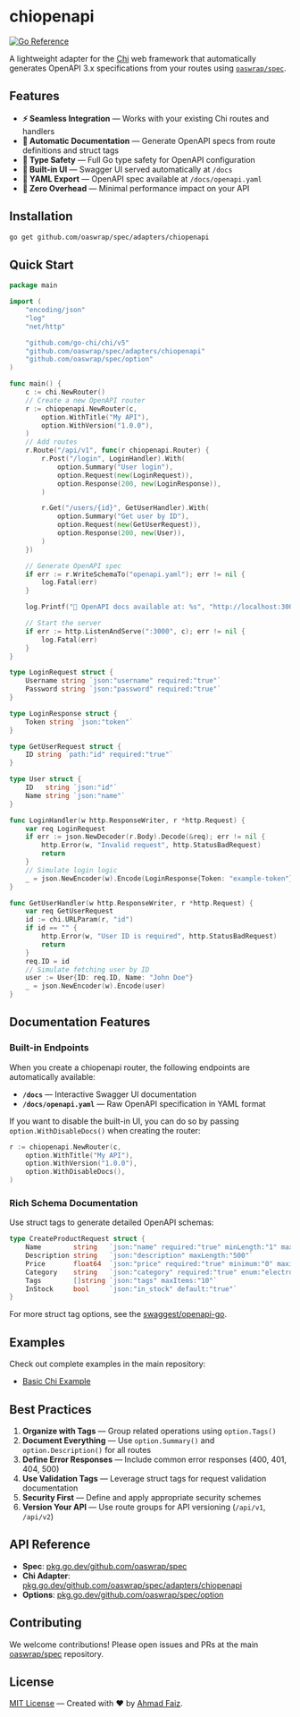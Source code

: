 # chiopenapi

[![Go Reference](https://pkg.go.dev/badge/github.com/oaswrap/spec/adapters/chiopenapi.svg)](https://pkg.go.dev/github.com/oaswrap/spec/adapters/chiopenapi)

A lightweight adapter for the [Chi](https://github.com/go-chi/chi) web framework that automatically generates OpenAPI 3.x specifications from your routes using [`oaswrap/spec`](https://github.com/oaswrap/spec).

## Features

- **⚡ Seamless Integration** — Works with your existing Chi routes and handlers
- **📝 Automatic Documentation** — Generate OpenAPI specs from route definitions and struct tags
- **🎯 Type Safety** — Full Go type safety for OpenAPI configuration
- **🔧 Built-in UI** — Swagger UI served automatically at `/docs`
- **📄 YAML Export** — OpenAPI spec available at `/docs/openapi.yaml`
- **🚀 Zero Overhead** — Minimal performance impact on your API

## Installation

```bash
go get github.com/oaswrap/spec/adapters/chiopenapi
```

## Quick Start

```go
package main

import (
	"encoding/json"
	"log"
	"net/http"

	"github.com/go-chi/chi/v5"
	"github.com/oaswrap/spec/adapters/chiopenapi"
	"github.com/oaswrap/spec/option"
)

func main() {
	c := chi.NewRouter()
	// Create a new OpenAPI router
	r := chiopenapi.NewRouter(c,
		option.WithTitle("My API"),
		option.WithVersion("1.0.0"),
	)
	// Add routes
	r.Route("/api/v1", func(r chiopenapi.Router) {
		r.Post("/login", LoginHandler).With(
			option.Summary("User login"),
			option.Request(new(LoginRequest)),
			option.Response(200, new(LoginResponse)),
		)

		r.Get("/users/{id}", GetUserHandler).With(
			option.Summary("Get user by ID"),
			option.Request(new(GetUserRequest)),
			option.Response(200, new(User)),
		)
	})

	// Generate OpenAPI spec
	if err := r.WriteSchemaTo("openapi.yaml"); err != nil {
		log.Fatal(err)
	}

	log.Printf("🚀 OpenAPI docs available at: %s", "http://localhost:3000/docs")

	// Start the server
	if err := http.ListenAndServe(":3000", c); err != nil {
		log.Fatal(err)
	}
}

type LoginRequest struct {
	Username string `json:"username" required:"true"`
	Password string `json:"password" required:"true"`
}

type LoginResponse struct {
	Token string `json:"token"`
}

type GetUserRequest struct {
	ID string `path:"id" required:"true"`
}

type User struct {
	ID   string `json:"id"`
	Name string `json:"name"`
}

func LoginHandler(w http.ResponseWriter, r *http.Request) {
	var req LoginRequest
	if err := json.NewDecoder(r.Body).Decode(&req); err != nil {
		http.Error(w, "Invalid request", http.StatusBadRequest)
		return
	}
	// Simulate login logic
	_ = json.NewEncoder(w).Encode(LoginResponse{Token: "example-token"})
}

func GetUserHandler(w http.ResponseWriter, r *http.Request) {
	var req GetUserRequest
	id := chi.URLParam(r, "id")
	if id == "" {
		http.Error(w, "User ID is required", http.StatusBadRequest)
		return
	}
	req.ID = id
	// Simulate fetching user by ID
	user := User{ID: req.ID, Name: "John Doe"}
	_ = json.NewEncoder(w).Encode(user)
}
```

## Documentation Features

### Built-in Endpoints
When you create a chiopenapi router, the following endpoints are automatically available:

- **`/docs`** — Interactive Swagger UI documentation
- **`/docs/openapi.yaml`** — Raw OpenAPI specification in YAML format

If you want to disable the built-in UI, you can do so by passing `option.WithDisableDocs()` when creating the router:

```go
r := chiopenapi.NewRouter(c,
	option.WithTitle("My API"),
	option.WithVersion("1.0.0"),
	option.WithDisableDocs(),
)
```

### Rich Schema Documentation
Use struct tags to generate detailed OpenAPI schemas:

```go
type CreateProductRequest struct {
	Name        string   `json:"name" required:"true" minLength:"1" maxLength:"100"`
	Description string   `json:"description" maxLength:"500"`
	Price       float64  `json:"price" required:"true" minimum:"0" maximum:"999999.99"`
	Category    string   `json:"category" required:"true" enum:"electronics,books,clothing"`
	Tags        []string `json:"tags" maxItems:"10"`
	InStock     bool     `json:"in_stock" default:"true"`
}
```

For more struct tag options, see the [swaggest/openapi-go](https://github.com/swaggest/openapi-go?tab=readme-ov-file#features).

## Examples

Check out complete examples in the main repository:
- [Basic Chi Example](https://github.com/oaswrap/spec/tree/main/examples/adapters/chiopenapi/basic)

## Best Practices

1. **Organize with Tags** — Group related operations using `option.Tags()`
2. **Document Everything** — Use `option.Summary()` and `option.Description()` for all routes
3. **Define Error Responses** — Include common error responses (400, 401, 404, 500)
4. **Use Validation Tags** — Leverage struct tags for request validation documentation
5. **Security First** — Define and apply appropriate security schemes
6. **Version Your API** — Use route groups for API versioning (`/api/v1`, `/api/v2`)

## API Reference

- **Spec**: [pkg.go.dev/github.com/oaswrap/spec](https://pkg.go.dev/github.com/oaswrap/spec)
- **Chi Adapter**: [pkg.go.dev/github.com/oaswrap/spec/adapters/chiopenapi](https://pkg.go.dev/github.com/oaswrap/spec/adapters/chiopenapi)
- **Options**: [pkg.go.dev/github.com/oaswrap/spec/option](https://pkg.go.dev/github.com/oaswrap/spec/option)

## Contributing

We welcome contributions! Please open issues and PRs at the main [oaswrap/spec](https://github.com/oaswrap/spec) repository.

## License

[MIT License](LICENSE) — Created with ❤️ by [Ahmad Faiz](https://github.com/afkdevs).